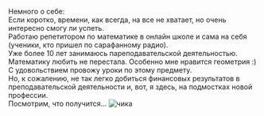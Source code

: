 Немного о себе:<br>
Если коротко, времени, как всегда, на все не хватает, но очень интересно смогу ли успеть. <br>
Работаю репетитором по математике в онлайн школе и сама на себя (ученики, кто пришел по сарафанному радио). <br>
Уже более 10 лет занимаюсь пареподавательской деятельностью. Математику любить не перестала. Особенно мне нравится геометрия :) С удовольствием провожу уроки по этому предмету. <br>
Но, к сожалению, не так легко добиться финансовых результатов в преподавательской деятельности и, вот, я здесь, на подмостках новой профессии. <br>
Посмотрим, что получится...
![чика](chika.jpg)